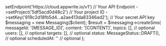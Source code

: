 <?php

use Appwrite\Client;
use Appwrite\Services\Messaging;

$client = (new Client())
    ->setEndpoint('https://cloud.appwrite.io/v1') // Your API Endpoint
    ->setProject('5df5acd0d48c2') // Your project ID
    ->setKey('919c2d18fb5d4...a2ae413da83346ad2'); // Your secret API key

$messaging = new Messaging($client);

$result = $messaging->createSms(
    messageId: '[MESSAGE_ID]',
    content: '[CONTENT]',
    topics: [], // optional
    users: [], // optional
    targets: [], // optional
    status: MessageStatus::DRAFT(), // optional
    scheduledAt: '' // optional
);